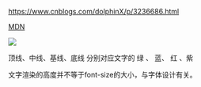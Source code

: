 https://www.cnblogs.com/dolphinX/p/3236686.html

[MDN](https://developer.mozilla.org/zh-CN/docs/Web/CSS/line-height)

![](https://images0.cnblogs.com/blog/349217/201308/04191646-bdab6a76666f4747a58b5e9b7c6be74c.png)

顶线、中线、基线、底线 分别对应文字的 绿 、 蓝、 红 、紫

文字渲染的高度并不等于font-size的大小，与字体设计有关。

